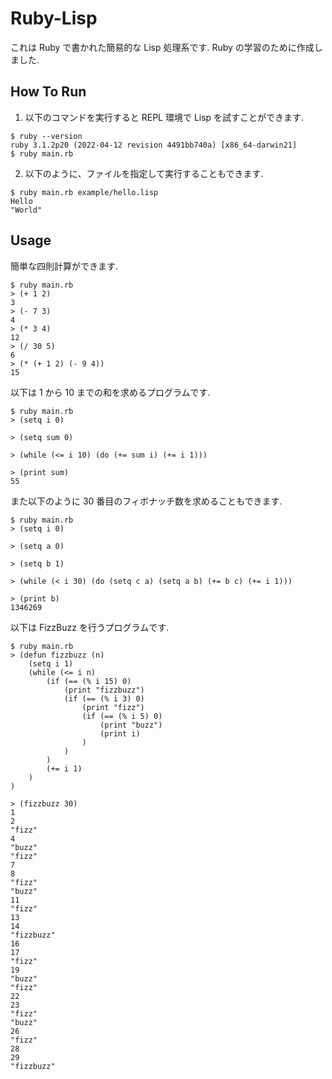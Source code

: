 # Ruby-Lisp

これは Ruby で書かれた簡易的な Lisp 処理系です.
Ruby の学習のために作成しました.

## How To Run

1. 以下のコマンドを実行すると REPL 環境で Lisp を試すことができます.

```
$ ruby --version
ruby 3.1.2p20 (2022-04-12 revision 4491bb740a) [x86_64-darwin21]
$ ruby main.rb
```

2. 以下のように、ファイルを指定して実行することもできます.
```
$ ruby main.rb example/hello.lisp
Hello
"World"
```

## Usage

簡単な四則計算ができます.

```
$ ruby main.rb
> (+ 1 2)
3
> (- 7 3)
4
> (* 3 4)
12
> (/ 30 5)
6
> (* (+ 1 2) (- 9 4))
15
```

以下は 1 から 10 までの和を求めるプログラムです.

```
$ ruby main.rb
> (setq i 0)

> (setq sum 0)

> (while (<= i 10) (do (+= sum i) (+= i 1)))

> (print sum)
55
```

また以下のように 30 番目のフィボナッチ数を求めることもできます.
```
$ ruby main.rb
> (setq i 0)

> (setq a 0)

> (setq b 1)

> (while (< i 30) (do (setq c a) (setq a b) (+= b c) (+= i 1)))

> (print b)
1346269
```

以下は FizzBuzz を行うプログラムです.

```
$ ruby main.rb
> (defun fizzbuzz (n)
    (setq i 1)
    (while (<= i n)
        (if (== (% i 15) 0)
            (print "fizzbuzz")
            (if (== (% i 3) 0)
                (print "fizz")
                (if (== (% i 5) 0)
                    (print "buzz")
                    (print i)
                )
            )
        )
        (+= i 1)
    )
)

> (fizzbuzz 30)
1
2
"fizz"
4
"buzz"
"fizz"
7
8
"fizz"
"buzz"
11
"fizz"
13
14
"fizzbuzz"
16
17
"fizz"
19
"buzz"
"fizz"
22
23
"fizz"
"buzz"
26
"fizz"
28
29
"fizzbuzz"
```

